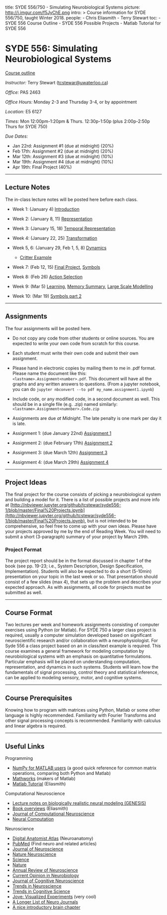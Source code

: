 title: SYDE 556/750 - Simulating Neurobiological Systems
picture: http://i.imgur.com/f5JyChE.png
intro: >
    Course information for SYDE 556/750, taught Winter 2018.
people:
    - Chris Eliasmith
    - Terry Stewart
toc:
    - SYDE 556 Course Outline
    - SYDE 556 Possible Projects
    - Matlab Tutorial for SYDE 556

#  SYDE 556: Simulating Neurobiological Systems

[Course outline](/courses/syde-750/syde-556-course-outline.html)

_Instructor:_ Terry Stewart ([tcstewar@uwaterloo.ca](mailto:tcstewar@uwaterloo.ca))

_Office:_ PAS 2463

_Office Hours:_ Monday 2-3 and Thursday 3-4, or by appointment

_Location:_ E5 6127

_Times:_ Mon 12:00pm-1:20pm & Thurs. 12:30p-1:50p (plus 2:00p-2:50p Thurs for SYDE 750)

_Due Dates:_ 

 * Jan 22rd: Assignment #1 (due at midnight) (20%)
 * Feb 17th: Assignment #2 (due at midnight) (20%) 
 * Mar 12th: Assignment #3 (due at midnight) (10%)
 * Mar 19th: Assignment #4 (due at midnight) (10%)
 * Apr 19th: Final Project (40%)


* * *

## Lecture Notes

The in-class lecture notes will be posted here before each class.

 * Week 1: (January 4) [Introduction](http://nbviewer.ipython.org/github/tcstewar/syde556-1/blob/master/SYDE%20556%20Lecture%201%20Introduction.ipynb)
 * Week 2: (January 8, 11) [Representation](http://nbviewer.ipython.org/github/tcstewar/syde556-1/blob/master/SYDE%20556%20Lecture%202%20Representation.ipynb)
 * Week 3: (January 15, 18) [Temporal Representation](http://nbviewer.ipython.org/github/tcstewar/syde556-1/blob/master/SYDE%20556%20Lecture%203%20Temporal%20Representation.ipynb)
 * Week 4: (January 22, 25) [Transformation](http://nbviewer.ipython.org/github/tcstewar/syde556-1/blob/master/SYDE%20556%20Lecture%204%20Transformation.ipynb)
 * Week 5, 6: (January 29, Feb 1, 5, 8) [Dynamics](http://nbviewer.ipython.org/github/tcstewar/syde556-1/blob/master/SYDE%20556%20Lecture%205%20Dynamics.ipynb)

   * [Critter Example](https://github.com/tcstewar/syde556-1/blob/master/critter.py)

 * Week 7: (Feb 12, 15) [Final Project](http://nbviewer.jupyter.org/github/tcstewar/syde556-1/blob/master/Final%20Projects.ipynb), [Symbols](http://nbviewer.jupyter.org/github/tcstewar/syde556-1/blob/master/SYDE%20556%20Lecture%207%20Symbols.ipynb)
 * Week 8: (Feb 26) [Action Selection](http://nbviewer.jupyter.org/github/tcstewar/syde556-1/blob/master/SYDE%20556%20Lecture%209%20Action%20Selection.ipynb)
 * Week 9: (Mar 5) [Learning](http://nbviewer.jupyter.org/github/tcstewar/syde556-1/blob/master/SYDE%20556%20Lecture%2010%20Learning.ipynb), [Memory Summary](https://nbviewer.jupyter.org/github/Seanny123/guest_syde556_lec/blob/master/Memory%20Summary.ipynb), [Large Scale Modelling](https://nbviewer.jupyter.org/github/Seanny123/guest_syde556_lec/blob/master/Scaling%20SPA%20for%20complex%20behaviour.ipynb)
 * Week 10: (Mar 19) [Symbols part 2](https://github.com/tcstewar/syde556-1/blob/master/2018-Relational%20Reasoning.pdf)


* * *

##  Assignments

The four assignments will be posted here.

 * Do not copy any code from other students or online sources.  You are expected to write your own code from scratch for this course.
 * Each student must write their own code and submit their own assignment.
 * Please hand in electronic copies by mailing them to me in .pdf format.  Please name the document like this: `<lastname>.Assignment<number>.pdf`.  This document will have all the graphs and any written answers to questions. (From a jupyter notebook, you can do ```jupyter nbconvert --to pdf my_name.assignment1.ipynb```)
 * Include code, or any modified code, in a second document as well.  This should be in a single file (e.g. .zip) named similarly: `<lastname>.Assignment<numnber>.Code.zip`
 * Assignments are due _at Midnight_.  The late penalty is one mark per day it is late.

 * Assignment 1: (due January 22nd) [Assignment 1](http://nbviewer.ipython.org/github/tcstewar/syde556-1/blob/master/Assignment%201.ipynb)
 * Assignment 2: (due February 17th) [Assignment 2](http://nbviewer.ipython.org/github/tcstewar/syde556-1/blob/master/Assignment%202.ipynb)
 * Assignment 3: (due March 12th) [Assignment 3](http://nbviewer.ipython.org/github/tcstewar/syde556-1/blob/master/Assignment%203.ipynb)
 * Assignment 4: (due March 29th) [Assignment 4](http://nbviewer.ipython.org/github/tcstewar/syde556-1/blob/master/Assignment%204.ipynb)
  
* * *

## Project Ideas

The final project for the course consists of picking a neurobiological system and
building a model for it.  There is a list of possible projects and more info at [http://nbviewer.jupyter.org/github/tcstewar/syde556-1/blob/master/Final%20Projects.ipynb](http://nbviewer.jupyter.org/github/tcstewar/syde556-1/blob/master/Final%20Projects.ipynb),
but is not intended to be comprehensive, so feel free to come up with your own ideas.
Please have your projects approved by me by the end of Reading Week.  You will need to submit a short (3-paragraph) summary of your project by March 29th.

### Project Format

The project report should be in the format discussed in chapter 1 of the book
(see pp. 19-23; i.e., System Description, Design Specification,
Implementation). Students will also be expected to do a short (5-10min)
presentation on your topic in the last week or so.  That presentation should consist of a few slides (max 4), that sets up the problem and describes your expected approach. As with assignments, all code for projects must be submitted as well.

* * *

## Course Format

Two lectures per week and homework assignments consisting of computer
exercises using Python (or Matlab). For SYDE 750 a larger class project is required, usually a
computer simulation developed based on significant neuroscientific research
and/or collaboration with a neurophysiologist. For Syde 556 a class project
based on an in class/text example is required. This course examines a general
framework for modeling computation by neurobiological systems with an emphasis
on quantitative formulations. Particular emphasis will be placed on
understanding computation, representation, and dynamics in such systems.
Students will learn how the fundamentals of signal processing, control theory
and statistical inference, can be applied to modeling sensory, motor, and
cognitive systems.

* * *

## Course Prerequisites

Knowing how to program with matrices using Python, Matlab or some other language is highly 
recommended. Familiarity with Fourier Transforms and other signal processing concepts is recommended.
Familiarity with calculus and linear algebra is required.

* * *

## Useful Links

Programming

* [NumPy for MATLAB users](http://wiki.scipy.org/NumPy_for_Matlab_Users) (a good quick reference for common matrix operations, comparing both Python and Matlab)
* [Mathworks](http://www.mathworks.com/) (makers of Matlab)
* [Matlab Tutorial](/courses/syde-750/matlab-tutorial-for-syde-556.html) (Eliasmith)

Computational Neuroscience

* [Lecture notes on biologically realistic neural modeling (GENESIS) ](http://www.genesis-sim.org/GENESIS/)
* [Book overviews](/research/theoretical-neuroscience/comments-on-theoretical-neuroscience-books.html) (Eliasmith)
* [Journal of Computational Neuroscience](http://webdev.uwaterloo.ca/ejournals/stats?ejournal_id=7213&navbar=uw&navbase=tug.lib.uwaterloo.ca)
* [Neural Computation](http://webdev.uwaterloo.ca/ejournals/stats?ejournal_id=4796&navbar=uw&navbase=tug.lib.uwaterloo.ca)

Neuroscience

* [Digital Anatomist Atlas](http://www9.biostr.washington.edu/da.html) (Neuroanatomy)
* [PubMed](http://www.ncbi.nlm.nih.gov/entrez/query.fcgi) (Find neuro and related articles)
* [Journal of Neuroscience](http://webdev.uwaterloo.ca/ejournals/stats?ejournal_id=3870&navbar=uw&navbase=tug.lib.uwaterloo.ca)
* [Nature Neuroscience](http://webdev.uwaterloo.ca/ejournals/stats?ejournal_id=9650&navbar=uw&navbase=tug.lib.uwaterloo.ca)
* [Science](http://webdev.uwaterloo.ca/ejournals/stats?ejournal_id=7892&navbar=uw&navbase=tug.lib.uwaterloo.ca)
* [Nature](http://webdev.uwaterloo.ca/ejournals/stats?ejournal_id=7884&navbar=uw&navbase=tug.lib.uwaterloo.ca)
* [Annual Review of Neuroscience](http://webdev.uwaterloo.ca/ejournals/stats?ejournal_id=386&navbar=uw&navbase=tug.lib.uwaterloo.ca)
* [Current Opinion in Neurobiology](http://webdev.uwaterloo.ca/ejournals/stats?ejournal_id=1627&navbar=uw&navbase=tug.lib.uwaterloo.ca)
* [Journal of Cognitive Neuroscience](http://webdev.uwaterloo.ca/ejournals/stats?ejournal_id=3419&navbar=uw&navbase=tug.lib.uwaterloo.ca)
* [Trends in Neuroscience](http://webdev.uwaterloo.ca/ejournals/stats?ejournal_id=6271&navbar=uw&navbase=tug.lib.uwaterloo.ca)
* [Trends in Cognitive Science](http://webdev.uwaterloo.ca/ejournals/stats?ejournal_id=6264&navbar=uw&navbase=tug.lib.uwaterloo.ca)
* [Jove: Visualized Experiments](http://www.jove.com/index/browse.stp?Tag=Neuroscience&sn=BID21) (very cool)
* [A Longer List of Neuro Journals](http://thalamus.wustl.edu/journals.html)
* [A nice introductory brain chapter](http://williamcalvin.com/bk7/bk7ch6.htm)
